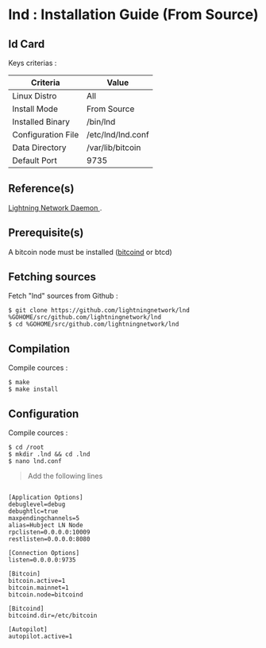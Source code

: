lnd : Installation Guide (From Source)
==
Id Card
-
Keys criterias :
<table>
    <thead>
        <tr>
            <th>Criteria</th>
            <th>Value</th>
        </tr>
    </thead>
    <tbody>
        <tr>
            <td>Linux Distro</td>
            <td>All</td>
        </tr>
        <tr>
            <td>Install Mode</td>
            <td>From Source</td>
        </tr>
        <tr>
            <td>Installed Binary</td>
            <td>/bin/lnd</td>
        </tr>
        <tr>
            <td>Configuration File</td>
            <td>/etc/lnd/lnd.conf</td>
        </tr>
        <tr>
            <td>Data Directory</td>
            <td>/var/lib/bitcoin</td>
        </tr>
        <tr>
            <td>Default Port</td>
            <td>9735</td>
        </tr>
    </tbody>
</table>

Reference(s)
-
<a href="https://github.com/lightningnetwork/lnd">Lightning Network Daemon </a>.  

Prerequisite(s)
-
A bitcoin node must be installed (<A href="https://github.com/babonet13/HelloWorld/tree/master/App/bitcoind">bitcoind</A> or btcd)

Fetching sources
-
Fetch "lnd" sources from Github :
<pre><code>$ git clone https://github.com/lightningnetwork/lnd %GOHOME/src/github.com/lightningnetwork/lnd
$ cd %GOHOME/src/github.com/lightningnetwork/lnd</code></pre>

Compilation
-
Compile cources : 
<pre><code>$ make 
$ make install</code></pre>

Configuration
-
Compile cources : 
<pre><code>$ cd /root 
$ mkdir .lnd && cd .lnd
$ nano lnd.conf</code></pre>

> Add the following lines
<pre><code>
[Application Options]
debuglevel=debug
debughtlc=true
maxpendingchannels=5
alias=Hubject LN Node
rpclisten=0.0.0.0:10009
restlisten=0.0.0.0:8080

[Connection Options]
listen=0.0.0.0:9735

[Bitcoin]
bitcoin.active=1
bitcoin.mainnet=1
bitcoin.node=bitcoind

[Bitcoind]
bitcoind.dir=/etc/bitcoin

[Autopilot]
autopilot.active=1

</code></pre>

